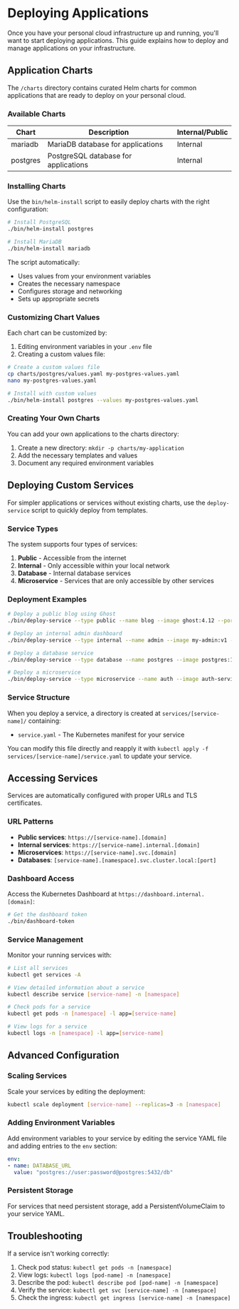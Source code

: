 # Deploying Applications

Once you have your personal cloud infrastructure up and running, you'll want to start deploying applications. This guide explains how to deploy and manage applications on your infrastructure.

## Application Charts

The `/charts` directory contains curated Helm charts for common applications that are ready to deploy on your personal cloud.

### Available Charts

| Chart | Description | Internal/Public |
|-------|-------------|----------------|
| mariadb | MariaDB database for applications | Internal |
| postgres | PostgreSQL database for applications | Internal |

### Installing Charts

Use the `bin/helm-install` script to easily deploy charts with the right configuration:

```bash
# Install PostgreSQL
./bin/helm-install postgres

# Install MariaDB
./bin/helm-install mariadb
```

The script automatically:
- Uses values from your environment variables
- Creates the necessary namespace
- Configures storage and networking
- Sets up appropriate secrets

### Customizing Chart Values

Each chart can be customized by:

1. Editing environment variables in your `.env` file
2. Creating a custom values file:

```bash
# Create a custom values file
cp charts/postgres/values.yaml my-postgres-values.yaml
nano my-postgres-values.yaml

# Install with custom values
./bin/helm-install postgres --values my-postgres-values.yaml
```

### Creating Your Own Charts

You can add your own applications to the charts directory:

1. Create a new directory: `mkdir -p charts/my-application`
2. Add the necessary templates and values
3. Document any required environment variables

## Deploying Custom Services

For simpler applications or services without existing charts, use the `deploy-service` script to quickly deploy from templates.

### Service Types

The system supports four types of services:

1. **Public** - Accessible from the internet
2. **Internal** - Only accessible within your local network
3. **Database** - Internal database services
4. **Microservice** - Services that are only accessible by other services

### Deployment Examples

```bash
# Deploy a public blog using Ghost
./bin/deploy-service --type public --name blog --image ghost:4.12 --port 2368

# Deploy an internal admin dashboard
./bin/deploy-service --type internal --name admin --image my-admin:v1 --port 8080

# Deploy a database service
./bin/deploy-service --type database --name postgres --image postgres:15 --port 5432

# Deploy a microservice
./bin/deploy-service --type microservice --name auth --image auth-service:v1 --port 9000
```

### Service Structure

When you deploy a service, a directory is created at `services/[service-name]/` containing:

- `service.yaml` - The Kubernetes manifest for your service

You can modify this file directly and reapply it with `kubectl apply -f services/[service-name]/service.yaml` to update your service.

## Accessing Services

Services are automatically configured with proper URLs and TLS certificates.

### URL Patterns

- **Public services**: `https://[service-name].[domain]`
- **Internal services**: `https://[service-name].internal.[domain]`
- **Microservices**: `https://[service-name].svc.[domain]`
- **Databases**: `[service-name].[namespace].svc.cluster.local:[port]`

### Dashboard Access

Access the Kubernetes Dashboard at `https://dashboard.internal.[domain]`:

```bash
# Get the dashboard token
./bin/dashboard-token
```

### Service Management

Monitor your running services with:

```bash
# List all services
kubectl get services -A

# View detailed information about a service
kubectl describe service [service-name] -n [namespace]

# Check pods for a service
kubectl get pods -n [namespace] -l app=[service-name]

# View logs for a service
kubectl logs -n [namespace] -l app=[service-name]
```

## Advanced Configuration

### Scaling Services

Scale your services by editing the deployment:

```bash
kubectl scale deployment [service-name] --replicas=3 -n [namespace]
```

### Adding Environment Variables

Add environment variables to your service by editing the service YAML file and adding entries to the `env` section:

```yaml
env:
- name: DATABASE_URL
  value: "postgres://user:password@postgres:5432/db"
```

### Persistent Storage

For services that need persistent storage, add a PersistentVolumeClaim to your service YAML.

## Troubleshooting

If a service isn't working correctly:

1. Check pod status: `kubectl get pods -n [namespace]`
2. View logs: `kubectl logs [pod-name] -n [namespace]`
3. Describe the pod: `kubectl describe pod [pod-name] -n [namespace]`
4. Verify the service: `kubectl get svc [service-name] -n [namespace]`
5. Check the ingress: `kubectl get ingress [service-name] -n [namespace]`